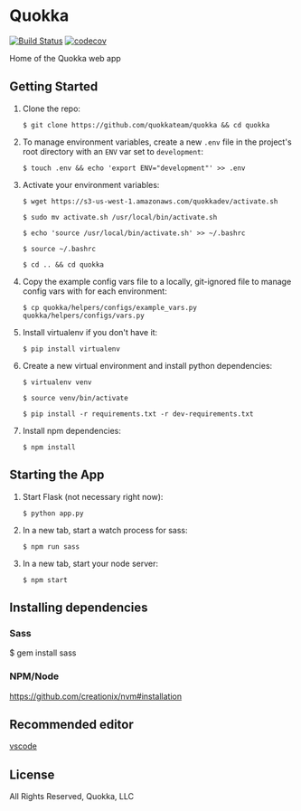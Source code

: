 # Quokka

[![Build Status](https://travis-ci.org/quokkateam/quokka.svg?branch=master)](https://travis-ci.org/quokkateam/quokka)
[![codecov](https://codecov.io/gh/quokkateam/quokka/branch/master/graph/badge.svg)](https://codecov.io/gh/quokkateam/quokka)

Home of the Quokka web app 

## Getting Started

1. Clone the repo:

    ```
    $ git clone https://github.com/quokkateam/quokka && cd quokka
    ```

2. To manage environment variables, create a new `.env` file in the project's root directory with an `ENV` var set to `development`:

    ```
    $ touch .env && echo 'export ENV="development"' >> .env
    ```

3. Activate your environment variables:

    ```
    $ wget https://s3-us-west-1.amazonaws.com/quokkadev/activate.sh
    ```
    ```
    $ sudo mv activate.sh /usr/local/bin/activate.sh
    ```
    ```
    $ echo 'source /usr/local/bin/activate.sh' >> ~/.bashrc
    ```
    ```
    $ source ~/.bashrc
    ```
    ```
    $ cd .. && cd quokka
    ```
4. Copy the example config vars file to a locally, git-ignored file to manage config vars with for each environment:

    ```
    $ cp quokka/helpers/configs/example_vars.py quokka/helpers/configs/vars.py
    ```

5. Install virtualenv if you don't have it:

    ```
    $ pip install virtualenv
    ```

6. Create a new virtual environment and install python dependencies:

    ```
    $ virtualenv venv
    ```
    ```
    $ source venv/bin/activate
    ```
    ```
    $ pip install -r requirements.txt -r dev-requirements.txt
    ```

7. Install npm dependencies:

    ```
    $ npm install
    ```

## Starting the App

1. Start Flask (not necessary right now):

    ```
    $ python app.py
    ```

2. In a new tab, start a watch process for sass:

    ```
    $ npm run sass
    ```

3. In a new tab, start your node server:

    ```
    $ npm start
    ```

## Installing dependencies

### Sass

$ gem install sass

### NPM/Node

<https://github.com/creationix/nvm#installation>

## Recommended editor

[vscode](https://code.visualstudio.com/download)

## License

All Rights Reserved, Quokka, LLC
